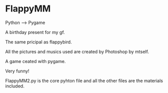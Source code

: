 # FlappyMM 

Python --> Pygame  

A birthday present for my gf.  

The same pricipal as flappybird.  

All the pictures and musics used are created by Photoshop by mtself.  

A game ceated with pygame.  

Very funny!  

FlappyMM2.py is the core pyhton file and all the other files are the materials included.
